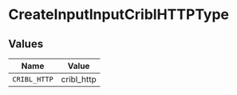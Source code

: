 # CreateInputInputCriblHTTPType


## Values

| Name         | Value        |
| ------------ | ------------ |
| `CRIBL_HTTP` | cribl_http   |